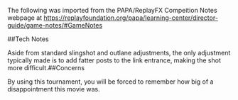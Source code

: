 The following was imported from the PAPA/ReplayFX Compeition Notes webpage at https://replayfoundation.org/papa/learning-center/director-guide/game-notes/#GameNotes

##Tech Notes
            
Aside from standard slingshot and outlane adjustments, the only adjustment typically made is to add fatter posts to the link entrance, making the shot more difficult.##Concerns
            
By using this tournament, you will be forced to remember how big of a disappointment this movie was.